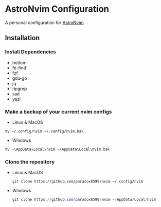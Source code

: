# AstroNvim Configuration

A personal configuration for [AstroNvim](https://github.com/AstroNvim/AstroNvim)

## Installation

### Install Dependencies

- bottom
- fd-find
- fzf
- gdu-go
- jq
- ripgrep
- sad
- yazi

### Make a backup of your current nvim configs

- Linux & MacOS

```shell
mv ~/.config/nvim ~/.config/nvim.bak
```

- Windows

```powershell
mv ~\AppData\Local\nvim ~\AppData\Local\nvim.bak
```

### Clone the repository

- Linux & MacOS

  ```shell
  git clone https://github.com/paradox8599/nvim ~/.config/nvim
  ```

- Windows

  ```powershell
  git clone https://github.com/paradox8599/nvim ~/AppData/Local/nvim
  ```
